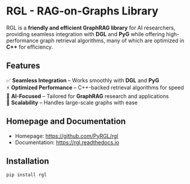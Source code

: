 <!-- include logo svg in this markdown -->
<!-- <p align="center">
    <img src="rgl-logo.png" width="400"/>
</p> -->

# RGL - RAG-on-Graphs Library  

RGL is a **friendly and efficient GraphRAG library** for AI researchers, providing seamless integration with **DGL** and **PyG** while offering high-performance graph retrieval algorithms, many of which are optimized in **C++** for efficiency. 

## Features  
✅ **Seamless Integration** – Works smoothly with **DGL** and **PyG**  
⚡ **Optimized Performance** – C++-backed retrieval algorithms for speed  
🧠 **AI-Focused** – Tailored for **GraphRAG** research and applications  
🔗 **Scalability** – Handles large-scale graphs with ease  

## Homepage and Documentation

- Homepage: https://github.com/PyRGL/rgl
- Documentation: https://rgl.readthedocs.io

## Installation

```bash
pip install rgl
```
